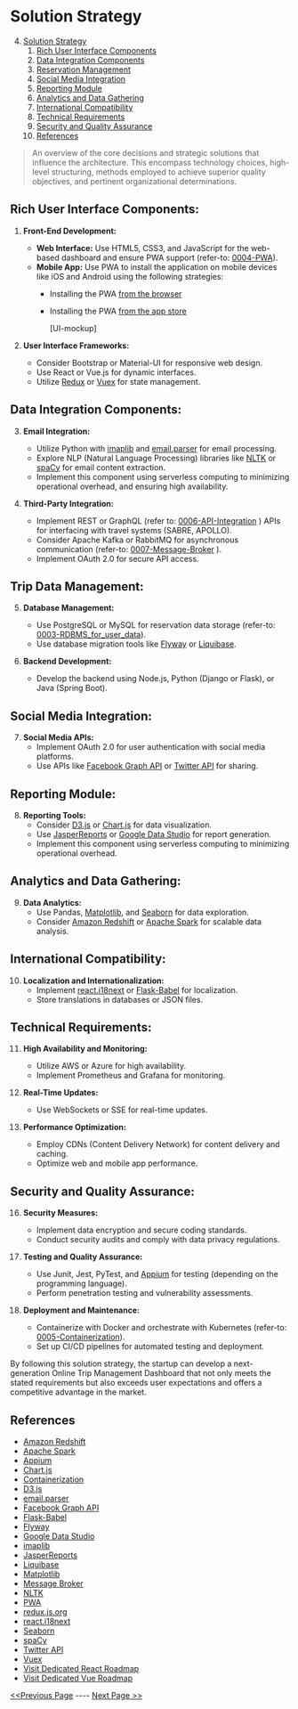 # Solution Strategy
4. [Solution Strategy](#solution-strategy)
    1. [Rich User Interface Components](#rich-user-interface-components)
    2. [Data Integration Components](#data-integration-components)
    3. [Reservation Management](#reservation-management)
    4. [Social Media Integration](#social-media-integration)
    5. [Reporting Module](#reporting-module)
    6. [Analytics and Data Gathering](#analytics-and-data-gathering)
    7. [International Compatibility](#international-compatibility)
    8. [Technical Requirements](#technical-requirements)
    9. [Security and Quality Assurance](#security-and-quality-assurance)
    10. [References](#references)

> An overview of the core decisions and strategic solutions that influence the architecture. This encompass technology choices, high-level structuring, methods employed to achieve superior quality objectives, and pertinent organizational determinations.

## Rich User Interface Components:

1. **Front-End Development:**
    - **Web Interface:** Use HTML5, CSS3, and JavaScript for the web-based dashboard and ensure PWA support (refer-to: [0004-PWA](../ADRs/0004-PWA.md)).
    - **Mobile App:** Use PWA to install the application on mobile devices like iOS and Android using the following strategies:
      - Installing the PWA [from the browser](https://web.dev/customize-install/)
      - Installing the PWA [from the app store](https://developer.chrome.com/docs/android/trusted-web-activity/)
     
        [UI-mockup]

2. **User Interface Frameworks:**
    - Consider Bootstrap or Material-UI for responsive web design.
    - Use React or Vue.js for dynamic interfaces.
    - Utilize [Redux](https://redux.js.org/) or [Vuex](https://vuex.vuejs.org/) for state management.

## Data Integration Components:

3. **Email Integration:**
    - Utilize Python with [imaplib](https://docs.python.org/3/library/imaplib.html)
      and [email.parser](https://docs.python.org/3/library/email.parser.html)
      for email processing.
    - Explore NLP (Natural Language Processing) libraries like [NLTK](https://www.nltk.org/) or [spaCy](https://spacy.io/) for email content extraction.
    - Implement this component using serverless computing to minimizing operational overhead, and ensuring high availability.  

4. **Third-Party Integration:**
    - Implement REST or GraphQL (refer to: [0006-API-Integration](../ADRs/0006-API-Integration.md) ) APIs for interfacing with travel systems (SABRE, APOLLO).
    - Consider Apache Kafka or RabbitMQ for asynchronous communication (refer-to: [0007-Message-Broker](../ADRs/0007-Message-Broker.md) ).
    - Implement OAuth 2.0 for secure API access.

## Trip Data Management:

5. **Database Management:**
    - Use PostgreSQL or MySQL for reservation data storage (refer-to: [0003-RDBMS_for_user_data](../ADRs/0003-RDBMS_for_user_data.md)).
    - Use database migration tools like [Flyway](https://flywaydb.org/) or [Liquibase](https://www.liquibase.org/).

6. **Backend Development:**
    - Develop the backend using Node.js, Python (Django or Flask), or Java (Spring Boot).

## Social Media Integration:

7. **Social Media APIs:**
    - Implement OAuth 2.0 for user authentication with social media platforms.
    - Use APIs like [Facebook Graph API](https://developers.facebook.com/docs/graph-api/) or [Twitter API](https://developer.twitter.com/en/docs/twitter-api) for sharing.

## Reporting Module:

8. **Reporting Tools:**
    - Consider [D3.js](https://d3js.org/) or [Chart.js](https://www.chartjs.org/) for data visualization.
    - Use [JasperReports](https://community.jaspersoft.com/project/jasperreports-library) or [Google Data Studio](https://analytics.google.com/analytics/academy/) for report generation.
    - Implement this component using serverless computing to minimizing operational overhead.

## Analytics and Data Gathering:
9. **Data Analytics:**
    - Use Pandas, [Matplotlib](https://matplotlib.org/), and [Seaborn](hhttps://seaborn.pydata.org/) for data exploration.
    - Consider [Amazon Redshift](https://aws.amazon.com/de/redshift/) or [Apache Spark](https://spark.apache.org/) for scalable data analysis.

## International Compatibility:

10. **Localization and Internationalization:**
    - Implement [react.i18next](https://react.i18next.com/) or [Flask-Babel](https://python-babel.github.io/flask-babel/) for localization.
    - Store translations in databases or JSON files.

## Technical Requirements:

11. **High Availability and Monitoring:**
    - Utilize AWS or Azure for high availability.
    - Implement Prometheus and Grafana for monitoring.

12. **Real-Time Updates:**
    - Use WebSockets or SSE for real-time updates.

13. **Performance Optimization:**
    - Employ CDNs (Content Delivery Network) for content delivery and caching.
    - Optimize web and mobile app performance.

## Security and Quality Assurance:

16. **Security Measures:**
    - Implement data encryption and secure coding standards.
    - Conduct security audits and comply with data privacy regulations.

17. **Testing and Quality Assurance:**
    - Use Junit, Jest, PyTest, and [Appium](http://appium.io/docs/en/2.1/) for testing (depending on the programming language).
    - Perform penetration testing and vulnerability assessments.

18. **Deployment and Maintenance:**
    - Containerize with Docker and orchestrate with Kubernetes (refer-to: [0005-Containerization](../ADRs/0005-Containerization.md)).
    - Set up CI/CD pipelines for automated testing and deployment.

By following this solution strategy, the startup can develop a next-generation Online Trip Management Dashboard that not only meets the stated requirements but also exceeds user expectations and offers a competitive advantage in the market.

## References
- [Amazon Redshift](https://aws.amazon.com/de/redshift/)
- [Apache Spark](https://spark.apache.org/)
- [Appium](http://appium.io/docs/en/2.1/)
- [Chart.js](https://www.chartjs.org/)
- [Containerization](../ADRs/0005-Containerization.md)
- [D3.js](https://d3js.org/)
- [email.parser](https://docs.python.org/3/library/email.parser.html)
- [Facebook Graph API](https://developers.facebook.com/docs/graph-api/)
- [Flask-Babel](https://python-babel.github.io/flask-babel/)
- [Flyway](https://flywaydb.org/)
- [Google Data Studio](https://analytics.google.com/analytics/academy/)
- [imaplib](https://docs.python.org/3/library/imaplib.html)
- [JasperReports](https://community.jaspersoft.com/project/jasperreports-library)
- [Liquibase](https://www.liquibase.org/)
- [Matplotlib](https://matplotlib.org/)
- [Message Broker](../ADRs/0007-Message-Broker.md)
- [NLTK](https://www.nltk.org/)
- [PWA](../ADRs/0004-PWA.md)
- [redux.js.org](https://redux.js.org/)
- [react.i18next](https://react.i18next.com/)
- [Seaborn](https://seaborn.pydata.org/)
- [spaCy](https://spacy.io/)
- [Twitter API](https://developer.twitter.com/en/docs/twitter-api)
- [Vuex](https://vuex.vuejs.org/)
- [Visit Dedicated React Roadmap](https://roadmap.sh/react)
- [Visit Dedicated Vue Roadmap](https://roadmap.sh/vue)


[<<Previous Page](./03_Context.md) ---- [Next Page >>](./05_Architectural_Quanta.md)
